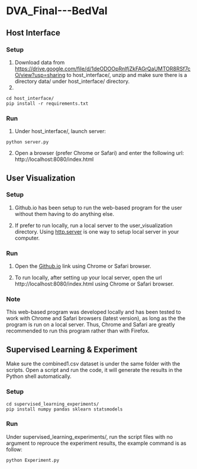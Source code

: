 # DVA_Final---BedVal
## Host Interface
### Setup
1. Download data from https://drive.google.com/file/d/1deODOOpRnlfjZkFAGrQaUMTOR8RSf7cO/view?usp=sharing to host_interface/, unzip and make sure there is a directory data/ under host_interface/ directory.
2. 
```
cd host_interface/
pip install -r requirements.txt
```
### Run
1. Under host_interface/, launch server: 
```
python server.py
```
2. Open a browser (prefer Chrome or Safari) and enter the following url:
	http://localhost:8080/index.html



## User Visualization
### Setup
1. Github.io has been setup to run the web-based program for the user without them having to do anything else.

2. If prefer to run locally, run a local server to the user_visualization directory. Using [http.server](https://www.npmjs.com/package/http-server) is one way to setup local server in your computer.
		
### Run
1. Open the [Github.io](https://asaj3.github.io/) link using Chrome or Safari browser.

2. To run locally, after setting up your local server, open the url http://localhost:8080/index.html using Chrome or Safari browser.

### Note
This web-based program was developed locally and has been tested to work with Chrome and Safari browsers (latest version),
as long as the the program is run on a local server. Thus, Chrome and Safari are greatly recommended to run this program rather than with Firefox.

## Supervised Learning & Experiment
Make sure the combined1.csv dataset is under the same folder with the scripts. Open a script and run the code, it will generate the results in the Python shell automatically.
### Setup
```
cd supervised_learning_experiments/
pip install numpy pandas sklearn statsmodels
```
### Run
Under supervised_learning_experiments/, run the script files with no argument to reprouce the experiment results, the example command is as follow: 
```
python Experiment.py
```

